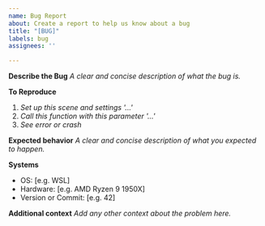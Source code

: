 ```yaml
---
name: Bug Report
about: Create a report to help us know about a bug
title: "[BUG]"
labels: bug
assignees: ''

---
```


**Describe the Bug**
_A clear and concise description of what the bug is._

**To Reproduce**
1. _Set up this scene and settings '...'_
2. _Call this function with this parameter '...'_
3. _See error or crash_

**Expected behavior**
_A clear and concise description of what you expected to happen._

**Systems**
 - OS: [e.g. WSL]
 - Hardware: [e.g. AMD Ryzen 9 1950X]
 - Version or Commit: [e.g. 42]

**Additional context**
_Add any other context about the problem here._
